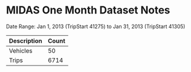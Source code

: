 # MIDAS One Month Dataset Notes

Date Range: Jan 1, 2013 (TripStart 41275) to Jan 31, 2013 (TripStart 41305)

Description|Count
---|---
Vehicles|50
Trips|6714

